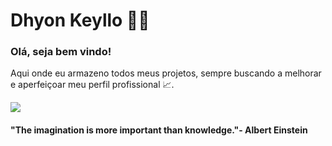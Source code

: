 ## <h1>Dhyon Keyllo 👨‍💻</h1>

### Olá, seja bem vindo!
  Aqui onde eu armazeno todos meus projetos, sempre buscando a melhorar e aperfeiçoar meu perfil profissional 📈. <br>

<a href="https://www.linkedin.com/in/dhyonkeyllon/" target="_blank"><img src="https://img.shields.io/badge/-LinkedIn-0e76a8?style=flat-square&logo=Linkedin&logoColor=white&link=https://www.linkedin.com/in/engincan-veske-b4a75b145/"></img></a>


#### "The imagination is more important than knowledge."- Albert Einstein
